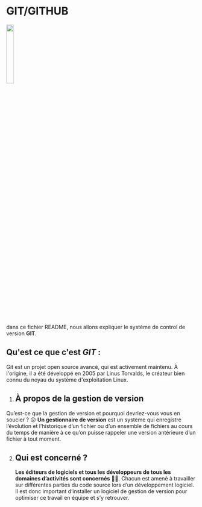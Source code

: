 # GIT/GITHUB
<img src="https://cdn4.iconfinder.com/data/icons/iconsimple-logotypes/512/github-512.png" height="20%" width="20%">

dans ce fichier README, nous allons expliquer  le système de control de version  **GIT**.

## Qu'est ce que c'est *GIT* :

Git est un projet open source avancé, qui est activement maintenu.
À l'origine, il a été développé en 2005 par Linus Torvalds, le 
créateur bien connu du noyau du système d'exploitation Linux.  

 1. ## À propos de la gestion de version

Qu’est-ce que la gestion de version et pourquoi devriez-vous vous en soucier ? :confused: 
**Un gestionnaire de version** est un système qui enregistre l’évolution et l'historique d’un fichier ou d’un ensemble de fichiers au cours du temps de manière à ce qu’on puisse rappeler une version antérieure d’un fichier à tout moment. 

 2. ## Qui est concerné ? 
    
    **Les éditeurs de logiciels et tous les développeurs de tous les domaines d’activités sont concernés** **:man_technologist:**. Chacun
    est amené à travailler sur différentes parties du code source lors
    d’un développement logiciel. Il est donc important d’installer un
    logiciel de gestion de version pour optimiser ce travail en équipe
    et s’y retrouver.
